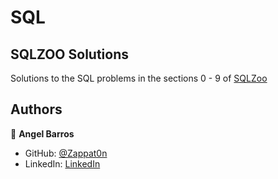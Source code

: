 # SQL

## SQLZOO Solutions

Solutions to the SQL problems in the sections 0 - 9 of [SQLZoo](https://sqlzoo.net/wiki/SQL_Tutorial)

## Authors

👤 **Angel Barros**

- GitHub: [@Zappat0n](https://github.com/Zappat0n)
- LinkedIn: [LinkedIn](https://www.linkedin.com/in/angel-luis-barros-pazos-8889011b5/)
